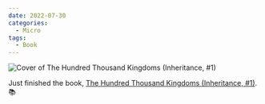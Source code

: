 ```yaml
---
date: 2022-07-30
categories:
  - Micro
tags:
  - Book
---
```


![Cover of The Hundred Thousand Kingdoms (Inheritance, #1)](https://i.gr-assets.com/images/S/compressed.photo.goodreads.com/books/1303143211l/6437061.jpg)

Just finished the book, [The Hundred Thousand Kingdoms (Inheritance, #1)](https://www.goodreads.com/review/show/2502763874?utm_medium=api&utm_source=rss). 📚